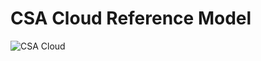 # CSA Cloud Reference Model

![CSA Cloud](https://remnote-user-data.s3.amazonaws.com/MbAOuo5G5Ft80S430bYMARsdSYGY-X20Fx6grW_6GHfVxMQYhGhM8VtJL_o9qB_OfRwQ79PGSYMBh8wh0HOR-_9K2zg_2HNMV0RxeBOFa0D-nCPYTfoLhB2uwsw6EKLS.png)
